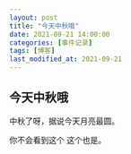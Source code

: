 ```yaml
---
layout: post
title: "今天中秋哦"
date: 2021-09-21 14:00:00
categories: [事件记录]
tags: [博客]
last_modified_at: 2021-09-21
---
```


## 今天中秋哦
中秋了呀，据说今天月亮最圆。
[^_^]:
  你不会看到这个
  这个也是。
<!--
你知道吗，我爱你像是一辆开往没有目的地的车，一直往前，却不知前方如何 
我很想跟你说明我的心意
我想说，我会好好对你的，跟我一起走吧

可是，我没有说出口，一直都说不出来

去，去哪里

我不知道，我如何跟你说跟我去？
-->
